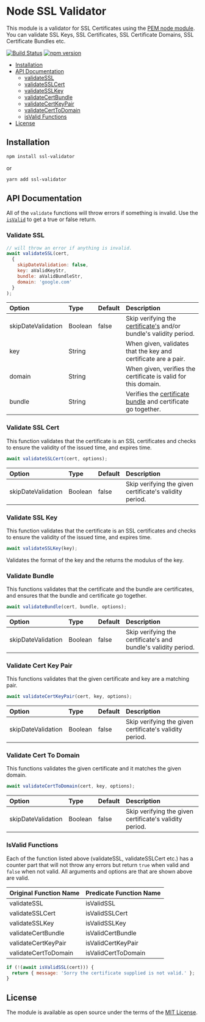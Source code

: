 # Node SSL Validator

This module is a validator for SSL Certificates using the [PEM node module](https://www.npmjs.com/package/pem). You can validate SSL Keys, SSL Certificates, SSL Certificate Domains, SSL Certificate Bundles etc.

[![Build Status](https://travis-ci.org/Losant/ssl-validator.svg?branch=master)](https://travis-ci.org/Losant/ssl-validator) [![npm version](https://badge.fury.io/js/ssl-validator.svg)](https://badge.fury.io/js/ssl-validator)

* [Installation](#installation)
* [API Documentation](#api-documentation)
  * [validateSSL](#validate-ssl)
  * [validateSSLCert](#validate-ssl-cert)
  * [validateSSLKey](#validate-ssl-key)
  * [validateCertBundle](#validate-cert-bundle)
  * [validateCertKeyPair](#validate-cert-key-pair)
  * [validateCertToDomain](#validate-cert-to-domain)
  * [isValid Functions](#is-valid-functions)
* [License](#license)

## Installation

```bash
npm install ssl-validator
```

or

```bash
yarn add ssl-validator
```

## API Documentation

All of the `validate` functions will throw errors if something is invalid. Use the [`isValid`](#is-valid-functions) to get a true or false return.

### Validate SSL

```javascript
// will throw an error if anything is invalid.
await validateSSL(cert,
  {
    skipDateValidation: false,
    key: aValidKeyStr,
    bundle: aValidBundleStr,
    domain: 'google.com'
  }
);
```

| Option | Type | Default | Description |
| :----- | :--- | ------- | :---------- |
| skipDateValidation | Boolean | false | Skip verifying the [certificate's](https://en.wikipedia.org/wiki/Public_key_certificate) and/or bundle's validity period. |
| key | String | | When given, validates that the key and certificate are a pair. |
| domain | String | | When given, verifies the certificate is valid for this domain. |
| bundle | String | | Verifies the [certificate bundle](https://www.namecheap.com/support/knowledgebase/article.aspx/986/69/what-is-ca-bundle) and certificate go together. |

### Validate SSL Cert
This function validates that the certificate is an SSL certificates and checks to ensure the validity of the issued time, and expires time.

```javascript
await validateSSLCert(cert, options);
```

| Option | Type | Default | Description |
| :----- | :--- | ------- | :---------- |
| skipDateValidation | Boolean | false | Skip verifying the given certificate's validity period. |

### Validate SSL Key
This function validates that the certificate is an SSL certificates and checks to ensure the validity of the issued time, and expires time.

```javascript
await validateSSLKey(key);
```
Validates the format of the key and the returns the modulus of the key.

### Validate Bundle
This functions validates that the certificate and the bundle are certificates, and ensures that the bundle and certificate go together.

```javascript
await validateBundle(cert, bundle, options);
```

| Option | Type | Default | Description |
| :----- | :--- | ------- | :---------- |
| skipDateValidation | Boolean | false | Skip verifying the certificate's and bundle's validity period. |

### Validate Cert Key Pair
This functions validates that the given certificate and key are a matching pair.

```javascript
await validateCertKeyPair(cert, key, options);
```

| Option | Type | Default | Description |
| :----- | :--- | ------- | :---------- |
| skipDateValidation | Boolean | false | Skip verifying the given certificate's validity period. |

### Validate Cert To Domain
This functions validates the given certificate and it matches the given domain.

```javascript
await validateCertToDomain(cert, key, options);
```

| Option | Type | Default | Description |
| :----- | :--- | ------- | :---------- |
| skipDateValidation | Boolean | false | Skip verifying the given certificate's validity period. |

### IsValid Functions

Each of the function listed above (validateSSL, validateSSLCert etc.) has a counter part that will not throw any errors but return `true` when valid and `false` when not valid. All arguments and options are that are shown above are valid.

| Original Function Name | Predicate Function Name |
| :--------------- | :------------- |
| validateSSL | isValidSSL |
| validateSSLCert | isValidSSLCert |
| validateSSLKey | isValidSSLKey |
| validateCertBundle | isValidCertBundle |
| validateCertKeyPair | isValidCertKeyPair |
| validateCertToDomain | isValidCertToDomain |

```javascript
if (!(await isValidSSL(cert))) {
  return { message: 'Sorry the certificate supplied is not valid.' };
}
```

## License

The module is available as open source under the terms of the [MIT License](http://opensource.org/licenses/MIT).